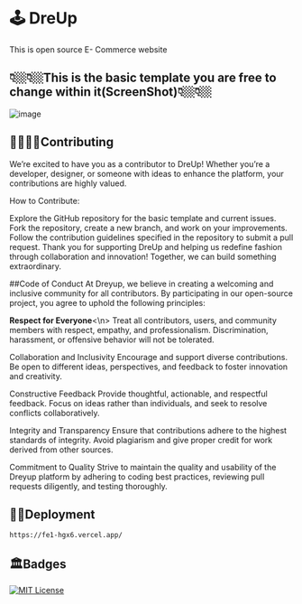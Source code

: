 # 🕹️ DreUp
This is open source E- Commerce website 
## 👇🏼👇🏼This is the basic template you are free to change within it(ScreenShot)👇🏼👇🏼

![image](https://github.com/user-attachments/assets/92a6ca56-0a5c-4c92-a3a1-4da6f10ca0d4)





## 🫱🏼‍🫲🏼Contributing

We’re excited to have you as a contributor to DreUp! Whether you’re a developer, designer, or someone with ideas to enhance the platform, your contributions are highly valued.

How to Contribute:

Explore the GitHub repository for the basic template and current issues.
Fork the repository, create a new branch, and work on your improvements.
Follow the contribution guidelines specified in the repository to submit a pull request.
Thank you for supporting DreUp and helping us redefine fashion through collaboration and innovation! Together, we can build something extraordinary.

##Code of Conduct
At Dreyup, we believe in creating a welcoming and inclusive community for all contributors. By participating in our open-source project, you agree to uphold the following principles:

**Respect for Everyone**<\n>
Treat all contributors, users, and community members with respect, empathy, and professionalism. Discrimination, harassment, or offensive behavior will not be tolerated.

Collaboration and Inclusivity
Encourage and support diverse contributions. Be open to different ideas, perspectives, and feedback to foster innovation and creativity.

Constructive Feedback
Provide thoughtful, actionable, and respectful feedback. Focus on ideas rather than individuals, and seek to resolve conflicts collaboratively.

Integrity and Transparency
Ensure that contributions adhere to the highest standards of integrity. Avoid plagiarism and give proper credit for work derived from other sources.

Commitment to Quality
Strive to maintain the quality and usability of the Dreyup platform by adhering to coding best practices, reviewing pull requests diligently, and testing thoroughly.

## 🔗🔗Deployment
```https://fe1-hgx6.vercel.app/ ```

## 🏛️Badges

[![MIT License](https://img.shields.io/badge/License-MIT-green.svg)](https://choosealicense.com/licenses/mit/)


